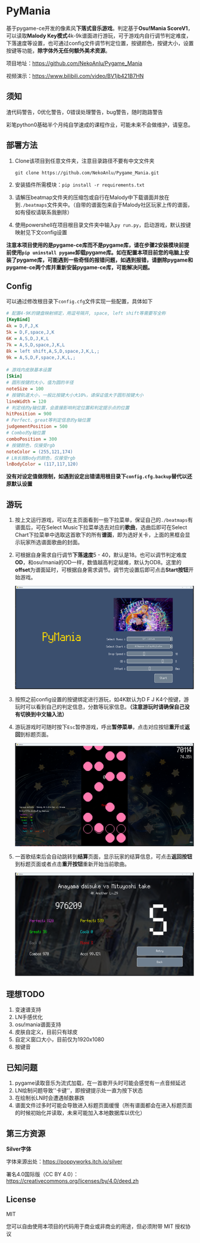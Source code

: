 # PyMania

基于pygame-ce开发的像素风**下落式音乐游戏**。判定基于**Osu!Mania ScoreV1**，可以读取**Malody Key模式**4k-9k谱面进行游玩，可于游戏内自行调节判定难度，下落速度等设置，也可通过config文件调节判定位置，按键颜色，按键大小，设置按键等功能，**除字体外无任何额外美术资源**。

项目地址：https://github.com/NekoAnlu/Pygame_Mania

视频演示：https://www.bilibili.com/video/BV1jb421B7HN

## 须知

渣代码警告，0优化警告，0错误处理警告，bug警告，随时跑路警告

彩笔python0基础半个月纯自学速成的课程作业，可能未来不会做维护，请窒息。

## 部署方法

1. Clone该项目到任意文件夹，注意目录路径不要有中文文件夹

   ```git
   git clone https://github.com/NekoAnlu/Pygame_Mania.git
   ```

2. 安装插件所需模块：`pip install -r requirements.txt`

3. 请解压beatmap文件夹的压缩包或自行在Malody中下载谱面并放在到`./beatmaps`文件夹中。（自带的谱面包来自于Malody社区玩家上传的谱面，如有侵权请联系我删除）

4. 使用powershell在项目根目录文件夹中输入`py run.py`，启动游戏，默认按键映射见下文config设置

**注意本项目使用的是pygame-ce库而不是pygame库，请在步骤2安装模块前提前使用`pip uninstall pygame`卸载pygame库。如在配置本项目前您的电脑上安装了pygame库，可能遇到一些奇怪的报错问题，如遇到报错，请删除pygame和pygame-ce两个库并重新安装pygame-ce库，可能解决问题。**

## Config

可以通过修改根目录下`config.cfg`文件实现一些配置，具体如下

```ini
# 配置4-9K的键盘映射绑定，用逗号隔开, space, left shift等需要写全称
[KeyBind]
4k = D,F,J,K
5k = D,F,space,J,K
6K = A,S,D,J,K,L
7k = A,S,D,space,J,K,L
8k = left shift,A,S,D,space,J,K,L,;
9k = A,S,D,F,space,J,K,L,;

# 游戏内皮肤基本设置
[Skin]
# 圆形按键的大小，值为圆的半径
noteSize = 100
# 按键轨道大小，一般比按键大小大10%，请保证值大于圆形按键大小
lineWidth = 120
# 判定线的y轴位置，会直接影响判定位置和判定提示点的位置
hitPosition = 900
# Perfect、great等判定信息的y轴位置
judgementPosition = 500
# Combo的y轴位置
comboPosition = 300
# 按键颜色，仅接受rgb
noteColor = (255,121,174)
# LN长按Body的颜色，仅接受rgb
lnBodyColor = (117,117,120)
```

**没有对设定值做限制，如遇到设定出错请用根目录下`config.cfg.backup`替代以还原默认设置**

## 游玩

1. 按上文运行游戏，可以在主页面看到一些下拉菜单，保证自己的`./beatmaps`有谱面后，可在Select Music下拉菜单选去对应的**歌曲**，选曲后即可在Select Chart下拉菜单中选取这首歌下的所有**谱面**，即为选好关卡，上面的黑框会显示玩家所选谱面歌曲的封面。

2. 可根据自身需求自行调节**下落速度**5 - 40，默认是18。也可以调节判定难度**OD**，和osu!mania的OD一样，数值越高判定越难，默认为OD8。这里的**offset**为谱面延时，可根据自身需求调节。调节完设置后即可点击**Start按钮**开始游戏。

   ![](./ss/SS1.png)

3. 按照之前config设置的按键绑定进行游玩，如4K默认为D F J K4个按键，游玩时可以看到自己的判定信息，分数等玩家信息。**（注意游玩时请确保自己没有切换到中文输入法）**

4. 游玩游戏时可随时按下`Esc`暂停游戏，呼出**暂停菜单**，点击对应按钮**重开**或**返回**到标题页面。

   ![](./ss/SS2.png)

5. 一首歌结束后会自动跳转到**结算**页面，显示玩家的结算信息，可点击**返回按钮**到标题页面或者点击**重开按钮**重新开始当前歌曲。
   
   ![](./ss/SS3.png)

## 理想TODO

1. 变速谱支持
1. LN手感优化
1. osu!mania谱面支持
1. 皮肤自定义，目前只有球皮
1. 自定义窗口大小，目前仅为1920x1080
1. 按键音

## 已知问题

1. pygame读取音乐为流式加载，在一首歌开头时可能会感觉有一点音频延迟
1. LN绘制问题导致''卡键''，即按键提示处一直为按下状态
1. 在绘制长LN时会遭遇帧数暴跌
2. 谱面文件过多时可能会导致进入标题页面缓慢（所有谱面都会在进入标题页面的时候初始化并读取，未来可能加入本地数据库以优化）

## 第三方资源

**Silver字体**

字体来源出处：https://poppyworks.itch.io/silver

署名4.0国际版（CC BY 4.0）：https://creativecommons.org/licenses/by/4.0/deed.zh

## License

MIT

您可以自由使用本项目的代码用于商业或非商业的用途，但必须附带 MIT 授权协议